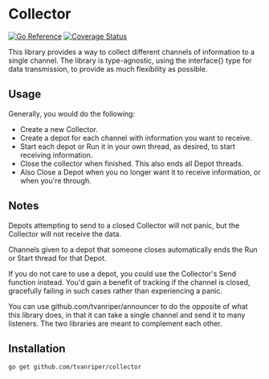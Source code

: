 # Collector

[![Go Reference](https://pkg.go.dev/badge/golang.org/x/example.svg)](https://pkg.go.dev/github.com/tvanriper/collector)
[![Coverage Status](https://coveralls.io/repos/github/tvanriper/collector/badge.svg?branch=main)](https://coveralls.io/github/tvanriper/collector?branch=main)

This library provides a way to collect different channels of information to a
single channel.  The library is type-agnostic, using the interface{} type for
data transmission, to provide as much flexibility as possible.

## Usage

Generally, you would do the following:

* Create a new Collector.
* Create a depot for each channel with information you want to receive.
* Start each depot or Run it in your own thread, as desired, to start receiving
  information.
* Close the collector when finished.  This also ends all Depot threads.
* Also Close a Depot when you no longer want it to receive information, or
  when you're through.

## Notes

Depots attempting to send to a closed Collector will not panic, but the
Collector will not receive the data.

Channels given to a depot that someone closes automatically ends the Run or
Start thread for that Depot.

If you do not care to use a depot, you could use the Collector's Send function
instead.  You'd gain a benefit of tracking if the channel is closed, gracefully
failing in such cases rather than experiencing a panic.

You can use github.com/tvanriper/announcer to do the opposite of what this
library does, in that it can take a single channel and send it to many
listeners.  The two libraries are meant to complement each other.

## Installation

`go get github.com/tvanriper/collector`
